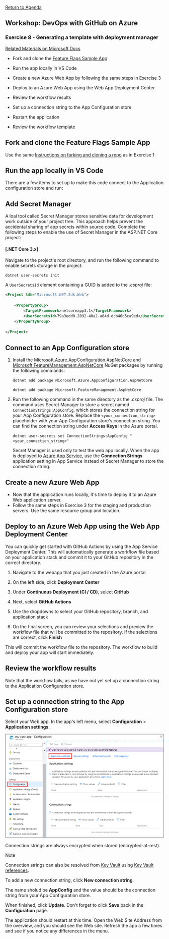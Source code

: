 
[Return to Agenda](README.md)
<br/>

## Workshop: DevOps with GitHub on Azure

### Exercise 8 - Generating a template with deployment manager

[Related Materials on Microsoft Docs](https://docs.microsoft.com/en-us/azure/app-service/deploy-github-actions?tabs=applevel)
 
 - Fork and clone the [Feature Flags Sample App](https://github.com/bbenz/devopswithgithub-TestFeatureFlags)
 - Run the app locally in VS Code 
 - Create a new Azure Web App by following the same steps in Exercise 3
 - Deploy to an Azure Web App using the Web App Deployment Center

 - Review the workflow results

 - Set up a connection string to the App Configuration store

 - Restart the application

 - Review the workflow template

## Fork and clone the Feature Flags Sample App
Use the same [Instructions on forking and cloning a repo](https://docs.microsoft.com/en-us/learn/modules/create-a-build-pipeline/) as in Exercise 1

## Run the app locally in VS Code 
There are a few items to set up to make this code connect to the Application configuration store and run:

## Add Secret Manager

A loal tool called Secret Manager stores sensitive data for development work outside of your project tree. This approach helps prevent the accidental sharing of app secrets within source code. Complete the following steps to enable the use of Secret Manager in the ASP.NET Core project:

#### [.NET Core 3.x]

Navigate to the project's root directory, and run the following command to enable secrets storage in the project:

```dotnetcli
dotnet user-secrets init
```

A `UserSecretsId` element containing a GUID is added to the *.csproj* file:

```xml
<Project Sdk="Microsoft.NET.Sdk.Web">
    
    <PropertyGroup>
        <TargetFramework>netcoreapp3.1</TargetFramework>
        <UserSecretsId>79a3edd0-2092-40a2-a04d-dcb46d5ca9ed</UserSecretsId>
    </PropertyGroup>

</Project>
``` 
 ## Connect to an App Configuration store

1. Install the [Microsoft.Azure.AppConfiguration.AspNetCore](https://www.nuget.org/packages/Microsoft.Azure.AppConfiguration.AspNetCore) and [Microsoft.FeatureManagement.AspNetCore](https://www.nuget.org/packages/Microsoft.FeatureManagement.AspNetCore) NuGet packages by running the following commands:

    ```dotnetcli
    dotnet add package Microsoft.Azure.AppConfiguration.AspNetCore
    ```

    ```dotnetcli
    dotnet add package Microsoft.FeatureManagement.AspNetCore
    ```

1. Run the following command in the same directory as the *.csproj* file. The command uses Secret Manager to store a secret named `ConnectionStrings:AppConfig`, which stores the connection string for your App Configuration store. Replace the `<your_connection_string>` placeholder with your App Configuration store's connection string. You can find the connection string under **Access Keys** in the Azure portal.

    ```dotnetcli
    dotnet user-secrets set ConnectionStrings:AppConfig "<your_connection_string>"
    ```

    Secret Manager is used only to test the web app locally. When the app is deployed to [Azure App Service](https://azure.microsoft.com/services/app-service/web), use the **Connection Strings** application setting in App Service instead of Secret Manager to store the connection string.

 ## Create a new Azure Web App
  - Now that the aplpication runs locally, it's time to deploy it to an Azure Web application server.
  - Follow the same steps in Exercise 3 for the staging and production servers.  Use the same resource group and location.  
 
 ## Deploy to an Azure Web App using the Web App Deployment Center
 
You can quickly get started with GitHub Actions by using the App Service Deployment Center. This will automatically generate a workflow file based on your application stack and commit it to your GitHub repository in the correct directory.

1. Navigate to the webapp that you just created in the Azure portal
1. On the left side, click **Deployment Center**
1. Under **Continuous Deployment (CI / CD)**, select **GitHub**
1. Next, select **GitHub Actions**
1. Use the dropdowns to select your GitHub repository, branch, and application stack

1. On the final screen, you can review your selections and preview the workflow file that will be committed to the repository. If the selections are correct, click **Finish**

This will commit the workflow file to the repository. The workflow to build and deploy your app will start immediately.
 
## Review the workflow results
Note that the workflow fails, as we have not yet set up a connection string to the Application Configuration store.  
 
 ## Set up a connection string to the App Configuration store


Select your Web app. In the app's left menu, select **Configuration** > **Application settings**.

![Application Settings](./media/open-ui.png)



Connection strings are always encrypted when stored (encrypted-at-rest).

> [!NOTE]
> Connection strings can also be resolved from [Key Vault](../key-vault/index.yml) using [Key Vault references](app-service-key-vault-references.md).


To add a new connection string, click **New connection string**. 

The name sholud be **AppConfig** and the value should be the connection string from your App Configuration store.

When finished, click **Update**. Don't forget to click **Save** back in the **Configuration** page.
 
The application should restart at this time.  Open the Web Site Address from the overview, and you should see the Web site.  Refresh the app a few times and see if you notice any differences in the menu.





